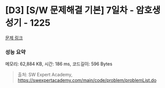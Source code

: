 # [D3] [S/W 문제해결 기본] 7일차 - 암호생성기 - 1225 

[문제 링크](https://swexpertacademy.com/main/code/problem/problemDetail.do?contestProbId=AV14uWl6AF0CFAYD) 

### 성능 요약

메모리: 62,884 KB, 시간: 186 ms, 코드길이: 596 Bytes



> 출처: SW Expert Academy, https://swexpertacademy.com/main/code/problem/problemList.do